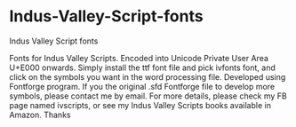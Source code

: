 # Indus-Valley-Script-fonts
Indus Valley Script fonts

Fonts for Indus Valley Scripts. Encoded into Unicode Private User Area U+E000 onwards.
Simply install the ttf font file and pick ivfonts font, and click on the symbols you want 
in the word processing file. Developed using Fontforge program. If you the original .sfd 
Fontforge file to develop more symbols, please contact me by email. For more details,
please check my FB page named ivscripts, or see my Indus Valley Scripts books available in
Amazon. Thanks
